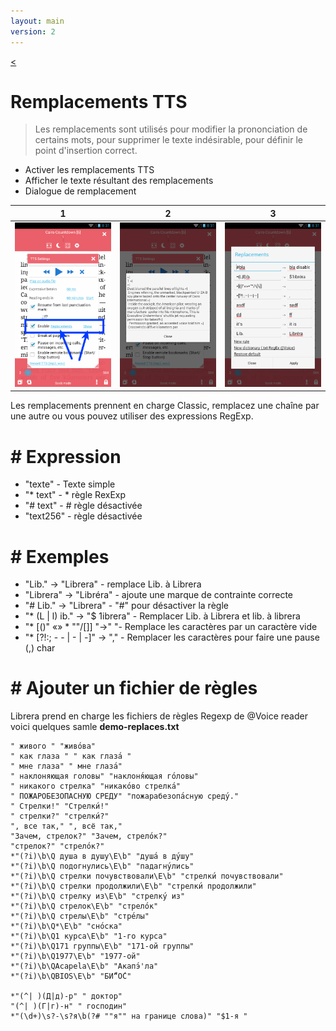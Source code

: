 ```yaml
---
layout: main
version: 2
---
```

[<](/wiki/faq/fr)

# Remplacements TTS

> Les remplacements sont utilisés pour modifier la prononciation de certains mots, pour supprimer le texte indésirable, pour définir le point d'insertion correct.

* Activer les remplacements TTS
* Afficher le texte résultant des remplacements
* Dialogue de remplacement

|1|2|3|
|-|-|-|
|![](1.png)|![](2.png)|![](3.png)|


Les remplacements prennent en charge Classic, remplacez une chaîne par une autre ou vous pouvez utiliser des expressions RegExp.

# # Expression

* &quot;texte&quot; - Texte simple
* &quot;* text&quot; - * règle RexExp
* &quot;# text&quot; - # règle désactivée
* &quot;text256&quot; - règle désactivée

# # Exemples

* &quot;Lib.&quot; -&gt; &quot;Librera&quot; - remplace Lib. à Librera
* &quot;Librera&quot; -&gt; &quot;Libréra&quot; - ajoute une marque de contrainte correcte
* &quot;# Lib.&quot; -&gt; &quot;Librera&quot; - &quot;#&quot; pour désactiver la règle
* &quot;* (L | l) ib.&quot; -&gt; &quot;$ 1ibrera&quot; - Remplacer Lib. à Librera et lib. à librera
* &quot;* [()&quot; «» * &quot;&quot;/[]] &quot;-&gt;&quot; &quot;- Remplace les caractères par un caractère vide
* &quot;* [?!:; - - | - | -]&quot; -&gt; &quot;,&quot; - Remplacer les caractères pour faire une pause (,) char

# # Ajouter un fichier de règles

Librera prend en charge les fichiers de règles Regexp de @Voice reader
voici quelques samle **demo-replaces.txt**

```
" живого " "живо́ва"
" как глаза " " как глаза́ "
" мне глаза" " мне глаза́"
" наклоняющая головы" "наклоня́ющая го́ловы"
" никакого стрелка" "никако́во стрелка́"
" ПОЖАРОБЕЗОПАСНУЮ СРЕДУ" "пожарабезопа́сную среду́."
" Стрелки!" "Стрелки́!"
" стрелки?" "стрелки́?"
", все так," ", всё так,"
"Зачем, стрелок?" "Зачем, стрело́к?"
"стрелок?" "стрело́к?"
*"(?i)\b\Q душа в душу\E\b" "душа́ в ду́шу"
*"(?i)\b\Q подогнулись\E\b" "падагну́лись"
*"(?i)\b\Q стрелки почувствовали\E\b" "стрелки́ почувствовали"
*"(?i)\b\Q стрелки продолжили\E\b" "стрелки́ продолжили"
*"(?i)\b\Q стрелку из\E\b" "стрелку́ из"
*"(?i)\b\Q стрелок\E\b" "стрело́к"
*"(?i)\b\Q стрелы\E\b" "стре́лы"
*"(?i)\b\Q*\E\b" "сно́ска"
*"(?i)\b\Q1 курса\E\b" "1-го курса"
*"(?i)\b\Q171 группы\E\b" "171-ой группы"
*"(?i)\b\Q1977\E\b" "1977-ой"
*"(?i)\b\QAcapela\E\b" "Акапэ́'ла"
*"(?i)\b\QBIOS\E\b" "БИ́“О́С"

*"(^| )(Д|д)-р" " доктор"
"(^| )(Г|г)-н" " господин"
*"(\d+)\s?-\s?я\b(?# ""я"" на границе слова)" "$1-я "

```


   
